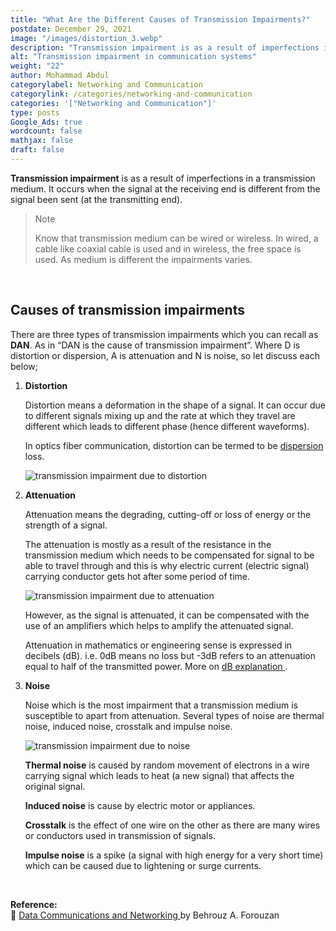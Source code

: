 ```yaml
---
title: "What Are the Different Causes of Transmission Impairments?"
postdate: December 29, 2021
image: "/images/distortion_3.webp"
description: "Transmission impairment is as a result of imperfections in a transmission medium. There are three basic types of impairments which are attenuation, distortion and noise."
alt: "Transmission impairment in communication systems"
weight: "22"
author: Mohammad Abdul
categorylabel: Networking and Communication
categorylink: /categories/networking-and-communication
categories: '["Networking and Communication"]'
type: posts
Google_Ads: true
wordcount: false
mathjax: false
draft: false
---
```


**Transmission impairment** is as a result of imperfections in a transmission medium. It occurs when the signal at the receiving end is different from the signal been sent (at the transmitting end).

<blockquote class="blockquote">
   <p class="little-nugget">Note</p>
   <p class="quote-text">Know that transmission medium can be wired or wireless. In wired, a cable like coaxial cable is used and in wireless, the free space is used. As medium is different the impairments varies.
 </blockquote>
 <br>

## Causes of transmission impairments

There are three types of transmission impairments which you can recall as **DAN**. As in “DAN is the cause of transmission impairment”. Where D is distortion or dispersion, A is attenuation and N is noise, so let discuss each below;

1. **Distortion**

   Distortion means a deformation in the shape of a signal.
   It can occur due to different signals mixing up and the rate at which they travel are different which leads to different phase (hence different waveforms).

   In optics fiber communication, distortion can be termed to be <a class="links-to-article" href="/networking/what-is-dispersion-in-optical-fiber-and-the-types/">dispersion</a> loss.

   <img loading="lazy" src="/images/distortion_1.webp" alt="transmission impairment due to distortion">

2. **Attenuation**

   Attenuation means the degrading, cutting-off or loss of energy or the strength of a signal.

   The attenuation is mostly as a result of the resistance in the transmission medium which needs to be compensated for signal to be able to travel through and this is why electric current (electric signal) carrying conductor gets hot after some period of time.

   <img loading="lazy" src="/images/distortion_3.webp" alt="transmission impairment due to attenuation">

   However, as the signal is attenuated, it can be compensated with the use of an amplifiers which helps to amplify the attenuated signal.

   Attenuation in mathematics or engineering sense is expressed in decibels (dB). i.e. 0dB means no loss but -3dB refers to an attenuation equal to half of the transmitted power. More on <a class="links-to-article" href="/electronics/decibel-explained-simply">dB explanation </a>.

3. **Noise**

   Noise which is the most impairment that a transmission medium is susceptible to apart from attenuation. Several types of noise are thermal noise, induced noise, crosstalk and impulse noise.

   <img loading="lazy" src="/images/distortion_2.webp" alt="transmission impairment due to noise">

   **Thermal noise** is caused by random movement of electrons in a wire carrying signal which leads to heat (a new signal) that affects the original signal.

   **Induced noise** is cause by electric motor or appliances.

   **Crosstalk** is the effect of one wire on the other as there are many wires or conductors used in transmission of signals.

   **Impulse noise** is a spike (a signal with high energy for a very short time) which can be caused due to lightening or surge currents.

<br>

**Reference:**
<br>
:book: <a class="links-to-others" href="https://amzn.to/3zgwhJB" target="_blank">Data Communications
and Networking </a>by Behrouz A. Forouzan

<br>
